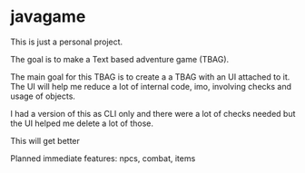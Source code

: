 # javagame
This is just a personal project.

The goal is to make a Text based adventure game (TBAG).

The main goal for this TBAG is to create a a TBAG with an UI attached to it. The UI will help me reduce a lot of internal code, imo, involving checks and usage of objects.

I had a version of this as CLI only and there were a lot of checks needed but the UI helped me delete a lot of those.

This will get better

Planned immediate features: npcs, combat, items
